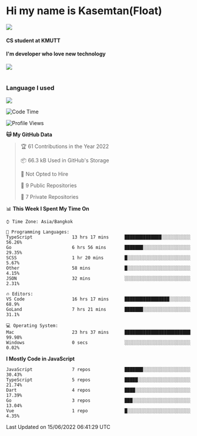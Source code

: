 # Hi my name is Kasemtan(Float)
![](https://64.media.tumblr.com/9c2a8f831efe8da556ffbf89cebb52c9/b86c1ab833a37e32-93/s1280x1920/d000dc22f75df64be2bc150f5fa69c4f6df6bb07.gifv)
#### CS student at KMUTT
#### I'm developer who love new technology
[![](https://github-readme-stats.vercel.app/api?username=FloatKasemtan&show_icons=true&theme=nightowl)]()
#
### Language I used
[![](https://github-readme-stats.vercel.app/api/top-langs/?username=FloatKasemtan&layout=compact&theme=nightowl)]()
<!--START_SECTION:waka-->
![Code Time](http://img.shields.io/badge/Code%20Time-452%20hrs%204%20mins-blue)

![Profile Views](http://img.shields.io/badge/Profile%20Views-0-blue)

**🐱 My GitHub Data** 

> 🏆 61 Contributions in the Year 2022
 > 
> 📦 66.3 kB Used in GitHub's Storage 
 > 
> 🚫 Not Opted to Hire
 > 
> 📜 9 Public Repositories 
 > 
> 🔑 7 Private Repositories  
 > 
📊 **This Week I Spent My Time On** 

```text
⌚︎ Time Zone: Asia/Bangkok

💬 Programming Languages: 
TypeScript               13 hrs 17 mins      ██████████████░░░░░░░░░░░   56.26% 
Go                       6 hrs 56 mins       ███████░░░░░░░░░░░░░░░░░░   29.35% 
SCSS                     1 hr 20 mins        █░░░░░░░░░░░░░░░░░░░░░░░░   5.67% 
Other                    58 mins             █░░░░░░░░░░░░░░░░░░░░░░░░   4.15% 
JSON                     32 mins             ░░░░░░░░░░░░░░░░░░░░░░░░░   2.31%

🔥 Editors: 
VS Code                  16 hrs 17 mins      █████████████████░░░░░░░░   68.9% 
GoLand                   7 hrs 21 mins       ███████░░░░░░░░░░░░░░░░░░   31.1%

💻 Operating System: 
Mac                      23 hrs 37 mins      █████████████████████████   99.98% 
Windows                  0 secs              ░░░░░░░░░░░░░░░░░░░░░░░░░   0.02%

```

**I Mostly Code in JavaScript** 

```text
JavaScript               7 repos             ███████░░░░░░░░░░░░░░░░░░   30.43% 
TypeScript               5 repos             █████░░░░░░░░░░░░░░░░░░░░   21.74% 
Dart                     4 repos             ████░░░░░░░░░░░░░░░░░░░░░   17.39% 
Go                       3 repos             ███░░░░░░░░░░░░░░░░░░░░░░   13.04% 
Vue                      1 repo              █░░░░░░░░░░░░░░░░░░░░░░░░   4.35%

```



 Last Updated on 15/06/2022 06:41:29 UTC
<!--END_SECTION:waka-->
<!--
**FloatKasemtan/FloatKasemtan** is a ✨ _special_ ✨ repository because its `README.md` (this file) appears on your GitHub profile.

Here are some ideas to get you started:

- 🔭 I’m currently working on ...
- 🌱 I’m currently learning ...
- 👯 I’m looking to collaborate on ...
- 🤔 I’m looking for help with ...
- 💬 Ask me about ...
- 📫 How to reach me: ...
- 😄 Pronouns: ...
- ⚡ Fun fact: ...
-->
